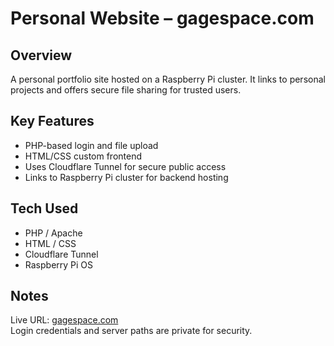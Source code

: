 # Personal Website – gagespace.com

## Overview
A personal portfolio site hosted on a Raspberry Pi cluster. It links to personal projects and offers secure file sharing for trusted users.

## Key Features
- PHP-based login and file upload
- HTML/CSS custom frontend
- Uses Cloudflare Tunnel for secure public access
- Links to Raspberry Pi cluster for backend hosting

## Tech Used
- PHP / Apache
- HTML / CSS
- Cloudflare Tunnel
- Raspberry Pi OS

## Notes
Live URL: [gagespace.com](http://gagespace.com)  
Login credentials and server paths are private for security.
